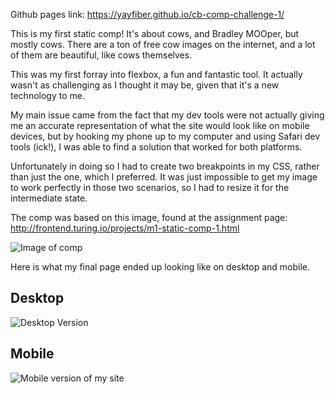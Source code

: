 Github pages link: https://yayfiber.github.io/cb-comp-challenge-1/

This is my first static comp! It's about cows, and Bradley MOOper, but mostly cows. 
There are a ton of free cow images on the internet, and a lot of them are beautiful, like cows themselves.

This was my first forray into flexbox, a fun and fantastic tool. It actually wasn't as challenging as I thought it may be, given that it's a new technology to me. 

My main issue came from the fact that my dev tools were not actually giving me an accurate representation of what the site would look like on mobile devices, but by hooking my phone up to my computer and using Safari dev tools (ick!), I was able to find a solution that worked for both platforms. 

Unfortunately in doing so I had to create two breakpoints in my CSS, rather than just the one, which I preferred. It was just impossible to get my image to work perfectly in those two scenarios, so I had to resize it for the intermediate state. 

The comp was based on this image, found at the assignment page: http://frontend.turing.io/projects/m1-static-comp-1.html

![Image of comp](http://frontend.turing.io/assets/images/static-comp-challenge-1.jpg)

Here is what my final page ended up looking like on desktop and mobile. 

## Desktop

![Desktop Version](https://i.imgur.com/qsVrFDF.jpg)

## Mobile

![Mobile version of my site](https://i.imgur.com/vtpmIUZ.jpg)